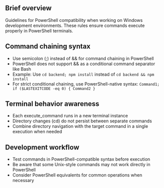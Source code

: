 ## Brief overview
Guidelines for PowerShell compatibility when working on Windows development environments. These rules ensure commands execute properly in PowerShell terminals.

## Command chaining syntax
- Use semicolon (;) instead of && for command chaining in PowerShell
- PowerShell does not support && as a conditional command separator like Bash
- Example: Use `cd backend; npm install` instead of `cd backend && npm install`
- For strict conditional chaining, use PowerShell-native syntax: `Command1; if ($LASTEXITCODE -eq 0) { Command2 }`

## Terminal behavior awareness
- Each execute_command runs in a new terminal instance
- Directory changes (cd) do not persist between separate commands
- Combine directory navigation with the target command in a single execution when needed

## Development workflow
- Test commands in PowerShell-compatible syntax before execution
- Be aware that some Unix-style commands may not work directly in PowerShell
- Consider PowerShell equivalents for common operations when necessary
